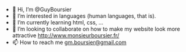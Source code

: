 - 👋 Hi, I’m @GuyBoursier
- 👀 I’m interested in languages (human languages, that is).
- 🌱 I’m currently learning html, css, ...
- 💞️ I’m looking to collaborate on how to make my website look more attractive http://www.monsieurboursier.fr/ 
- 📫 How to reach me gm.boursier@gmail.com

<!---
GuyBoursier/GuyBoursier is a ✨ special ✨ repository because its `README.md` (this file) appears on your GitHub profile.
You can click the Preview link to take a look at your changes.
--->
